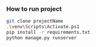 ### How to run project

```bash
git clone projectName
.\venv\Scripts\Activate.ps1
pip install -r requirements.txt
python manage.py runserver
